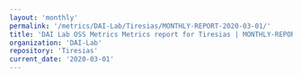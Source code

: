 ```yaml
---
layout: 'monthly'
permalink: '/metrics/DAI-Lab/Tiresias/MONTHLY-REPORT-2020-03-01/'
title: 'DAI Lab OSS Metrics Metrics report for Tiresias | MONTHLY-REPORT-2020-03-01'
organization: 'DAI-Lab'
repository: 'Tiresias'
current_date: '2020-03-01'
---
```

